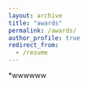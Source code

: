 ```yaml
---
layout: archive
title: "awards"
permalink: /awards/
author_profile: true
redirect_from:
  - /resume
---
```

*wwwwww
